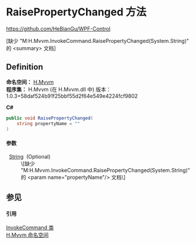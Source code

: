 # RaisePropertyChanged 方法
https://github.com/HeBianGu/WPF-Control

\[缺少 "M:H.Mvvm.InvokeCommand.RaisePropertyChanged(System.String)" 的 &lt;summary&gt; 文档\]



## Definition
**命名空间：** <a href="2171cdff-f9c4-6682-6b3e-a29f9cee4c25">H.Mvvm</a>  
**程序集：** H.Mvvm (在 H.Mvvm.dll 中) 版本：1.0.3+58daf524b91f25bbf55d2f64e549e4224fcf9802

**C#**
``` C#
public void RaisePropertyChanged(
	string propertyName = ""
)
```



#### 参数
<dl><dt>  <a href="https://learn.microsoft.com/dotnet/api/system.string" target="_blank" rel="noopener noreferrer">String</a>  (Optional)</dt><dd>\[缺少 "M:H.Mvvm.InvokeCommand.RaisePropertyChanged(System.String)" 的 &lt;param name="propertyName"/&gt; 文档\]</dd></dl>

## 参见


#### 引用
<a href="d8129c92-d79d-8a1e-c8ce-f574c37ecc56">InvokeCommand 类</a>  
<a href="2171cdff-f9c4-6682-6b3e-a29f9cee4c25">H.Mvvm 命名空间</a>  
